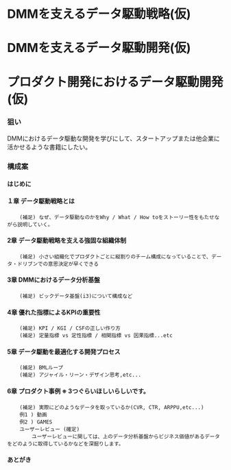 # DMMを支えるデータ駆動戦略(仮)
# DMMを支えるデータ駆動開発(仮)
# プロダクト開発におけるデータ駆動開発(仮)

### 狙い
DMMにおけるデータ駆動な開発を学びにして、スタートアップまたは他企業に活かせるような書籍にしたい。

### 構成案

#### はじめに

#### １章 データ駆動戦略とは
        (補足) なぜ、データ駆動なのかをWhy / What / How toをストーリー性をもたせながら説明していく。
#### 2章 データ駆動戦略を支える強固な組織体制
        (補足) 小さい組織化でプロダクトごとに縦割りのチーム構成になっていることで、データ・ドリブンでの意思決定が早くできる
#### 3章 DMMにおけるデータ分析基盤
        (補足) ビックデータ基盤(i3)について構成など
#### 4章 優れた指標によるKPIの重要性
        (補足) KPI / KGI / CSFの正しい作り方
        (補足) 定量指標 vs 定性指標 / 相関指標 vs 因果指標...etc
#### 5章 データ駆動を最適化する開発プロセス
        (補足) BMLループ
        (補足) アジャイル・リーン・デザイン思考,etc...
#### 6章 プロダクト事例 ※ 3つぐらいほしいらしいです。
        (補足) 実際にどのようなデータを取っているか(CVR, CTR, ARPPU,etc...)
        例1 ) 動画
        例2 ) GAMES
        ユーザーレビュー (確定)
            ユーザーレビューに関しては、上のデータ分析基盤からビジネス価値があるデータをどのように取得しているかなどを深掘りします。
####  あとがき
